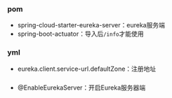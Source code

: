 ### pom
* spring-cloud-starter-eureka-server：eureka服务端
* spring-boot-actuator：导入后`/info`才能使用

### yml
* eureka.client.service-url.defaultZone：注册地址

###
* @EnableEurekaServer：开启Eureka服务器端